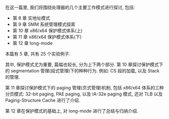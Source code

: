在这一篇里, 我们将围绕处理器的几个主要工作模式进行探讨, 包括:

- 第 8 章 实地址模式
- 第 9 章 SMM 系统管理模式探索
- 第 10 章 x86/x64 保护模式体系(上)
- 第 11 章 x86/x64 保护模式体系(下)
- 第 12 章 long\-mode

本篇有 5 章, 共有 25 个实验例子.

其中, 保护模式尤为重要, 篇幅也较长, 分为上下两个部分. 第 10 章探讨保护模式下的 segmentation 管理(段式管理)下的种种行为. 例如: CS 段的加载, 以及 Stack 的管理.

第 11 章探讨保护模式下的 paging 管理(页式管理)机制, 包括 x86/x64 体系的三种分页模式: 32-bit paging, PAE paging, 以及 IA-32e paging 模式, 还对 TLB 以及 Paging\-Structure Cache 进行了介绍.

第 12 章在保护模式的基础上, 对 long\-mode 进行了总结与归纳介绍.